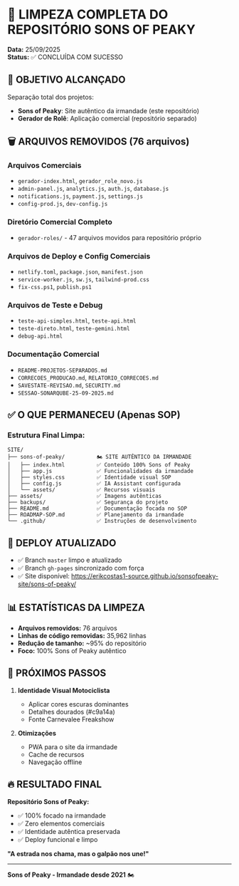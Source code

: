 # 🧹 LIMPEZA COMPLETA DO REPOSITÓRIO SONS OF PEAKY

**Data:** 25/09/2025  
**Status:** ✅ CONCLUÍDA COM SUCESSO

## 🎯 OBJETIVO ALCANÇADO

Separação total dos projetos:
- **Sons of Peaky**: Site autêntico da irmandade (este repositório)
- **Gerador de Rolê**: Aplicação comercial (repositório separado)

## 🗑️ ARQUIVOS REMOVIDOS (76 arquivos)

### Arquivos Comerciais
- `gerador-index.html`, `gerador_role_novo.js`
- `admin-panel.js`, `analytics.js`, `auth.js`, `database.js`
- `notifications.js`, `payment.js`, `settings.js`
- `config-prod.js`, `dev-config.js`

### Diretório Comercial Completo
- `gerador-roles/` - 47 arquivos movidos para repositório próprio

### Arquivos de Deploy e Config Comerciais
- `netlify.toml`, `package.json`, `manifest.json`
- `service-worker.js`, `sw.js`, `tailwind-prod.css`
- `fix-css.ps1`, `publish.ps1`

### Arquivos de Teste e Debug
- `teste-api-simples.html`, `teste-api.html`
- `teste-direto.html`, `teste-gemini.html`
- `debug-api.html`

### Documentação Comercial
- `README-PROJETOS-SEPARADOS.md`
- `CORRECOES_PRODUCAO.md`, `RELATORIO_CORRECOES.md`
- `SAVESTATE-REVISAO.md`, `SECURITY.md`
- `SESSAO-SONARQUBE-25-09-2025.md`

## ✅ O QUE PERMANECEU (Apenas SOP)

### Estrutura Final Limpa:
```
SITE/
├── sons-of-peaky/          🏍️ SITE AUTÊNTICO DA IRMANDADE
│   ├── index.html          ✅ Conteúdo 100% Sons of Peaky
│   ├── app.js              ✅ Funcionalidades da irmandade
│   ├── styles.css          ✅ Identidade visual SOP
│   ├── config.js           ✅ IA Assistant configurada
│   └── assets/             ✅ Recursos visuais
├── assets/                 ✅ Imagens autênticas
├── backups/                ✅ Segurança do projeto
├── README.md               ✅ Documentação focada no SOP
├── ROADMAP-SOP.md          ✅ Planejamento da irmandade
└── .github/                ✅ Instruções de desenvolvimento
```

## 🚀 DEPLOY ATUALIZADO

- ✅ Branch `master` limpo e atualizado
- ✅ Branch `gh-pages` sincronizado com força
- ✅ Site disponível: https://erikcostas1-source.github.io/sonsofpeaky-site/sons-of-peaky/

## 📊 ESTATÍSTICAS DA LIMPEZA

- **Arquivos removidos:** 76 arquivos
- **Linhas de código removidas:** 35,962 linhas
- **Redução de tamanho:** ~95% do repositório
- **Foco:** 100% Sons of Peaky autêntico

## 🎯 PRÓXIMOS PASSOS

1. **Identidade Visual Motociclista**
   - Aplicar cores escuras dominantes
   - Detalhes dourados (#c9a14a)
   - Fonte Carnevalee Freakshow

2. **Otimizações**
   - PWA para o site da irmandade
   - Cache de recursos
   - Navegação offline

## 🔥 RESULTADO FINAL

**Repositório Sons of Peaky:**
- ✅ 100% focado na irmandade
- ✅ Zero elementos comerciais
- ✅ Identidade autêntica preservada
- ✅ Deploy funcional e limpo

**"A estrada nos chama, mas o galpão nos une!"**

---
**Sons of Peaky - Irmandade desde 2021** 🏍️